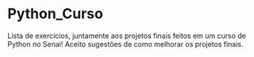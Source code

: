 # Python_Curso
Lista de exercícios, juntamente aos projetos finais feitos em um curso de Python no Senai! Aceito sugestões de como melhorar os projetos finais. 
